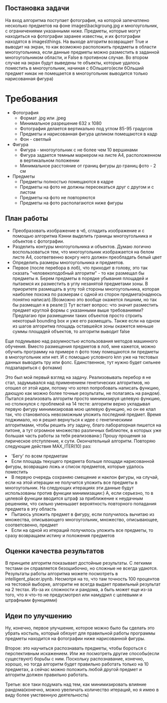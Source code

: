 <h2>Постановка задачи</h2>
<p>На вход алгоритма поступает фотография, на которой запечатлено несколько предметов на фоне images\backgroung.jpg и многоугольник, с ограничениями указанными ниже.
Предметы, которые могут находиться на фотографии заранее известны, и их фотографии находятся в images\things. На выходе алгоритм возвращает True и выводит на экран, то как возможно расположить предметы в области многоугольника, если данные предметы можно разместить в заданной многоугольником области, и False в противном случае. Во втором случае на экран будут выведены те объекты, которые удалось поместить в многоугольник, начиная с бОльшего(если бОльший предмет никак не помещается в многоугольник выводится только нарисованная фигура)</p>


<h1>Требования</h1>
<ul>
  <li>Фотография
  <ul>
    <li>Формат .jpg или .jpeg</li>
    <li>Минимальное разрешение 632 х 1080 </li>
    <li>Фотография делается вертикально под углом 85-95 градусов</li>
    <li>Предметы и нарисованная фигура целиком помещаются в кадр</li>
    <li>Фон - светлый</li>
    </ul>
  </li>
  <li>Фигура
  <ul>
    <li>Фигура - многоугольник с не более чем 10 вершинами</li>
    <li>Фигура задается темным маркером на листе А4, расположенном в вертикальном положении</li>
    <li>Минимальное расстояние от границ фигуры до границ фото - 2 см</li>
    </ul>
  </li>
  <li>Предметы
    <ul>
      <li>Предметы полностью помещаются в кадре</li>
      <li>Предметы на фото не должны пересекаться друг с другом и с листом</li>
    <li>Предметы на фото не повторяются</li>
    <li> Предметы на фото располагаются ниже фигуры
    </ul>
  
  </li>
</ul>

<h2>План работы</h2>
<ul>
<li>Преобразовать изображение в чб, сгладить изображение и c помощью алгоритма Кэнни выделить границы многоугольника и объектов с фотографии.</li>
<li>Разделить контуры многоугольника и объектов. Думаю логично воспользоваться тем, что многоугольник изображается на белом листе А4, соответвенно вокргу него должен преобладать белый цвет</li>
  <li>Определить размеры многоугольника и предметов.</li>
<li>Первое (после перебора в лоб), что приходит в голову, это так сказать "человекоподобный алгоритм" - то как размещал бы предметы я.
  Берем предметы в порядке убывания площадей и пытаемся их разместить в углу незанятой предметами зоны. В приоритете размещать в углу той стороны многоугольника, которая наиболее похожа по размерам с одной из сторон предмета(надеюсь понятно написал).(Возможно это вообще окажется лишним, но так бы размещал я в реале:))
Тут встает вопрос: что значит разместить предмет круглой формы с указанными выше требованиями? Предлагаю при размещении таких объектов просто строить некоторый bounding box и уже его размещать. Также если на одном из шагов алгоритма площадь оставшейся зоны окажется меньше суммы площадей объектов, то алгоритм выводит false</li>
</ul>
<p>Еще подумываю над разумностью использования методов машинного обучения. Вместо размещения предметов в лоб, мне кажется, можно обучить программу на примере n фото тому помещаются ли предметы в многоугольник или нет. И с помощью условного knn уже на тестовых данных выводить тру или фолс. Единственное, тут нужно будет сильнее подзапариться с фотками) </p>
<p>Это был мой первый взгляд на задачу. Реализовывать перебор я не стал, задумывался над применением генетических алгоритмов, но отошел от этой идеи, потому что хотел попробовать написать функцию, дающую как можно более точные результаты, не полагаясь на рандом). Пытался реализовать алгоритм просто минимизируя целевую функцию, но столкнулся с проблемой на 14 тесте: алгоритм верно укладывал первую фигуру минимизировав мою целевую функцию, но он ее клал так, что становилось невозможным уложить последний предмет. Время поджимало, но я решил вернуться к идее с генетическими алгоритмами, чтобы решить эту задачу, благо лабораторная пишется на питоне, а тут огромное множество различных библиотек, в которых уже большая часть работы за тебя реализована:) Прошу прощения за лирическое отступление, к сути. Окончательный алгоритм. Повторяю следующие действия MAX_ITER(10) раз:</p>
</ol>
<li>'Бегу' по всем предметам</li>
<li> Если площадь текущего предмета больше площади нарисованной фигуры, возвращаю ложь и список предметов, которые удалось поместить</li>
<li>В первую очередь сохраняю смещение и наклон фигуры, на случай, если на этой итерации не получится уложить все предметы в многоугольник. На следующих итерациях эти данные будут использованы против функции минимизации:) А, если серьезно, то в целевой функции вводится штраф за приближение к неудачным решениям, что сильно уменьшает вероятность повторного попадания предмета в эту область</li>
<li>Пытаюсь уложить предмет в фигуру, если получилось вычитаю из множества, описывающего многоугольник, множество, описывающее, соответсвенно, предмет</li>
<li>Если на одной из итераций получилось уложить все предметы, то сразу возвращаем истину и положения предметов</li>
</ol>

<h2>Оценки качества результатов</h2>
<p>В принципе алгоритм показывает достойные результаты. С легкими тестами он справляется безошибочно, но сложные не всегда удаются. Результаты работы алгоритма можете посмотреть в intelligent_placer.ipynb. Несмотря на то, что там точность 100 процентов на тестовой выборке, алгоритм не всегда выдает правильный результат на 2 тестах. Из-за их сложности и рандома, а быть может еще из-за того, что я что-то не предусмотрел или намудрил с целевыми и штрафными функциями)</p>

<h2>Идеи по улучшению</h2>
<p>Ну, конечно, первое улучшение, которое можно было бы сделать это убрать костыль, который обязует для правильной работы программы предметы находится на фотографии ниже нарисованной фигуры.</p>
<p>Второе: это научиться распознавать предметы, чтобы бороться с перспективным искажением. Или же посмотреть другие способы(если существуют) борьбы с ним. Поскольку распознавание, конечно, хорошо, но тогда алгоритм будет правильно работать только на 10 предметах, а сейчас можно положить любой другой предмет и алгоритм должен правильно работать.</p>
<p>Третье: все таки подумать над тем, как минимизировать влияние рандома(конечно, можно увеличать количество итераций, но я имею в виду более умственную деятельность)</p>


